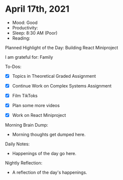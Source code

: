 # April 17th, 2021

- Mood: Good
- Productivity: 
- Sleep: 8:30 AM (Poor)
- Reading: 

Planned Highlight of the Day: Building React Miniproject

I am grateful for: Family

To-Dos:
- [x] Topics in Theoretical Graded Assignment
- [x] Continue Work on Complex Systems Assignment
- [x] Film TikToks
- [x] Plan some more videos
- [x] Work on React Miniproject


Morning Brain Dump:
- Morning thoughts get dumped here.

Daily Notes:
- Happenings of the day go here.


Nightly Reflection: 
- A reflection of the day's happenings.





